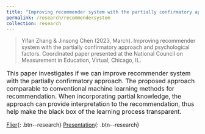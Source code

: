 ```yaml
---
title: "Improving recommender system with the partially confirmatory approach and psychological factors"
permalink: /research/recommendersystem
collection: research
---
```


> Yifan Zhang & Jinsong Chen (2023, March). Improving recommender system with the partially confirmatory approach and psychological factors. Coordinated paper presented at the National Council on Measurement in Education, Virtual, Chicago, IL.

<p style="font-size: 12pt; width: 100%; text-align: left;">This paper investigates if we can improve recommender system with the partially confirmatory approach. The proposed
approach comparable to conventional machine learning methods for recommendation. When incorporating partial
knowledge, the approach can provide interpretation to the recommendation, thus help make the black box of the
learning process transparent.</p> 


[Flier](/files/pdf/research/NCMEflier.pdf){: .btn--research} [Presentation](/files/html/posts/NCME_RS_pre.html){: .btn--research}
